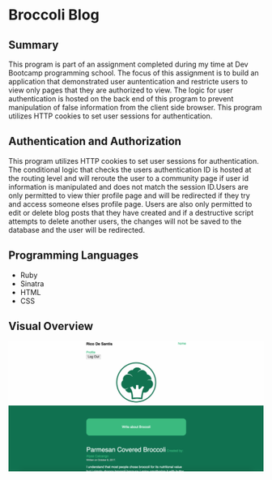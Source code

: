 # Broccoli Blog

## Summary
This program is part of an assignment completed during my time at Dev Bootcamp programming school. The focus of this assignment is to build an application that demonstrated user auntentication and restricte users to view only pages that they are authorized to view. The logic for user authentication is hosted on the back end of this program to prevent manipulation of false information from the client side browser. This program utilizes HTTP cookies to set user sessions for authentication.

## Authentication and Authorization
This program utilizes HTTP cookies to set user sessions for authentication. The conditional logic that checks the users authentication ID is hosted at the routing level and will reroute the user to a community page if user id information is manipulated and does not match the session ID.Users are only permitted to view thier profile page and will be redirected if they try and access someone elses profile page. Users are also only permitted to edit or delete blog posts that they have created and if a destructive script attempts to delete another users, the changes will not be saved to the database and the user will be redirected.


## Programming Languages
* Ruby
* Sinatra
* HTML
* CSS

## Visual Overview
![alt text](https://github.com/ed13f/Broccoli-Blog/blob/master/blog.png?raw=true "Blog")
